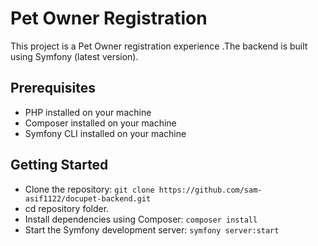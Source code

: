 # Pet Owner Registration
This project is a Pet Owner registration experience .The backend is built using Symfony (latest version).

## Prerequisites
- PHP installed on your machine
- Composer installed on your machine
- Symfony CLI installed on your machine

## Getting Started
- Clone the repository:   `git clone https://github.com/sam-asif1122/docupet-backend.git`
- cd repository folder.
- Install dependencies using Composer: `composer install`
- Start the Symfony development server: `symfony server:start`